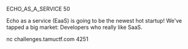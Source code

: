 ECHO_AS_A_SERVICE
50

Echo as a service (EaaS) is going to be the newest hot startup! We've tapped a big market: Developers who really like SaaS.

nc challenges.tamuctf.com 4251
